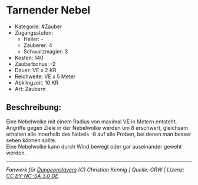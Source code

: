# Tarnender Nebel  
- Kategorie: #Zauber  
- Zugangsstufen:  
  - Heiler: -  
  - Zauberer: 4  
  - Schwarzmagier: 3  
- Kosten: 140  
- Zauberbonus: -2  
- Dauer: VE x 2 KR  
- Reichweite: VE x 5 Meter  
- Abklingzeit: 10 KR  
- Art: Zaubern     

## Beschreibung:
Eine Nebelwolke mit einem Radius von maximal VE in Metern entsteht.<br>Angriffe gegen Ziele in der Nebelwolke werden um 8 erschwert, gleichsam erhalten alle innerhalb des Nebels -8 auf alle Proben, bei denen man besser sehen können sollte.<br>Eine Nebelwolke kann durch Wind bewegt oder gar auseinander geweht werden.


___
*Fanwerk für [Dungeonslayers](https://www.dungeonslayers.net/) (C) Christian Kennig | Quelle: GRW | Lizenz: [CC BY-NC-SA 3.0 DE](https://creativecommons.org/licenses/by-nc-sa/3.0/de/)*